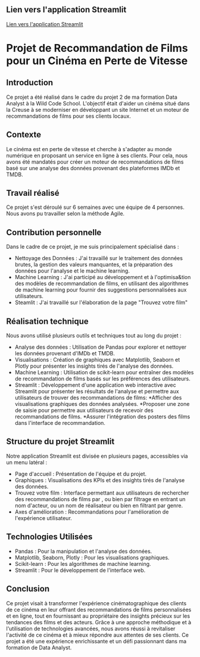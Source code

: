 ## Lien vers l'application Streamlit
[Lien vers l'application Streamlit](https://cine-creuse-projet-scolaire.streamlit.app/)

# Projet de Recommandation de Films pour un Cinéma en Perte de Vitesse

## Introduction
Ce projet a été réalisé dans le cadre du projet 2 de ma formation Data Analyst à la Wild Code School. 
L'objectif était d'aider un cinéma situé dans la Creuse à se moderniser en développant un site Internet et un moteur de recommandations de films pour ses clients locaux.

## Contexte
Le cinéma est en perte de vitesse et cherche à s'adapter au monde numérique en proposant un service en ligne à ses clients. 
Pour cela, nous avons été mandatés pour créer un moteur de recommandations de films basé sur une analyse des données provenant des plateformes IMDb et TMDB.

## Travail réalisé
Ce projet s'est déroulé sur 6 semaines avec une équipe de 4 personnes. Nous avons pu travailler selon la méthode Agile.

## Contribution personnelle 
Dans le cadre de ce projet, je me suis principalement spécialisé dans :
  - Nettoyage des Données : J'ai travaillé sur le traitement des données brutes, la gestion des valeurs manquantes, et la préparation des données pour l'analyse et le machine learning.
  - Machine Learning : J'ai participé au développement et à l'optimisa&tion des modèles de recommandation de films, en utilisant des algorithmes de machine learning pour fournir des suggestions personnalisées aux utilisateurs.
  - Steamlit : J'ai travaillé sur l'élaboration de la page "Trouvez votre film"

## Réalisation technique
Nous avons utilisé plusieurs outils et techniques tout au long du projet :
  - Analyse des données : Utilisation de Pandas pour explorer et nettoyer les données provenant d'IMDb et TMDB.
  - Visualisations : Création de graphiques avec Matplotlib, Seaborn et Plotly pour présenter les insights tirés de l'analyse des données.
  - Machine Learning : Utilisation de scikit-learn pour entraîner des modèles de recommandation de films basés sur les préférences des utilisateurs.
  - Streamlit : Développement d'une application web interactive avec Streamlit pour présenter les résultats de l'analyse et permettre aux utilisateurs de trouver des recommandations de films:
     *Afficher des visualisations graphiques des données analysées.
     *Proposer une zone de saisie pour permettre aux utilisateurs de recevoir des recommandations de films.
     *Assurer l'intégration des posters des films dans l'interface de recommandation.

## Structure du projet Streamlit
Notre application Streamlit est divisée en plusieurs pages, accessibles via un menu latéral :
  - Page d'accueil : Présentation de l'équipe et du projet.
  - Graphiques : Visualisations des KPIs et des insights tirés de l'analyse des données.
  - Trouvez votre film : Interface permettant aux utilisateurs de rechercher des recommandations de films par ,
    ou bien par filtrage en entrant un nom d'acteur, ou un nom de réalisateur ou bien en filtrant par genre.
  - Axes d'amélioration : Recommandations pour l'amélioration de l'expérience utilisateur.

## Technologies Utilisées
  - Pandas : Pour la manipulation et l'analyse des données.
  - Matplotlib, Seaborn, Plotly : Pour les visualisations graphiques.
  - Scikit-learn : Pour les algorithmes de machine learning.
  - Streamlit : Pour le développement de l'interface web.

## Conclusion
Ce projet visait à transformer l'expérience cinématographique des clients de ce cinéma en leur offrant des recommandations de films personnalisées et en ligne, tout en fournissant au propriétaire des insights précieux sur les tendances des films et des acteurs. 
Grâce à une approche méthodique et à l'utilisation de technologies avancées, nous avons réussi à revitaliser l'activité de ce cinéma et à mieux répondre aux attentes de ses clients. 
Ce projet a été une expérience enrichissante et un défi passionnant dans ma formation de Data Analyst.
